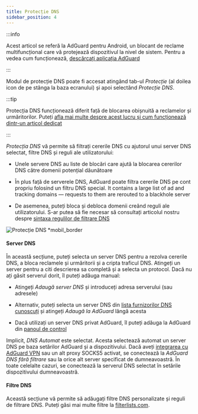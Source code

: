 ```yaml
---
title: Protecție DNS
sidebar_position: 4
---
```


:::info

Acest articol se referă la AdGuard pentru Android, un blocant de reclame multifuncțional care vă protejează dispozitivul la nivel de sistem. Pentru a vedea cum funcționează, [descărcați aplicația AdGuard](https://agrd.io/download-kb-adblock)

:::

Modul de protecție DNS poate fi accesat atingând tab-ul _Protecție_ (al doilea icon de pe stânga la baza ecranului) și apoi selectând _Protecție DNS_.

:::tip

Protecția DNS funcționează diferit față de blocarea obișnuită a reclamelor și urmăritorilor. Puteți [afla mai multe despre acest lucru și cum funcționează dintr-un articol dedicat](https://adguard-dns.io/kb/general/dns-filtering/#how-does-dns-filtering-work)

:::

_Protecția DNS_ vă permite să filtrați cererile DNS cu ajutorul unui server DNS selectat, filtre DNS și reguli ale utilizatorului:

- Unele servere DNS au liste de blocări care ajută la blocarea cererilor DNS către domenii potențial dăunătoare

- În plus față de serverele DNS, AdGuard poate filtra cererile DNS pe cont propriu folosind un filtru DNS special. It contains a large list of ad and tracking domains — requests to them are rerouted to a blackhole server

- De asemenea, puteți bloca și debloca domenii creând reguli ale utilizatorului. S-ar putea să fie necesar să consultați articolul nostru despre [sintaxa regulilor de filtrare DNS](https://adguard-dns.io/kb/general/dns-filtering-syntax/)

![Protecție DNS \*mobil\_border](https://cdn.adtidy.org/blog/new/u8qtxdns_protection.png)

#### Server DNS

În această secțiune, puteți selecta un server DNS pentru a rezolva cererile DNS, a bloca reclamele și urmăritorii și a cripta traficul DNS. Atingeți un server pentru a citi descrierea sa completă și a selecta un protocol. Dacă nu ați găsit serverul dorit, îl puteți adăuga manual:

- Atingeți _Adaugă server DNS_ și introduceți adresa serverului (sau adresele)

- Alternativ, puteți selecta un server DNS din [lista furnizorilor DNS cunoscuți](https://adguard-dns.io/kb/general/dns-providers/) și atingeți _Adaugă la AdGuard_ lângă acesta

- Dacă utilizați un server DNS privat AdGuard, îl puteți adăuga la AdGuard din [panoul de control](https://adguard-dns.io/dashboard/)

Implicit, _DNS Automat_ este selectat. Acesta selectează automat un server DNS pe baza setărilor AdGuard și a dispozitivului. Dacă aveți [integrarea cu AdGuard VPN](/adguard-for-android/features/integration-with-vpn) sau un alt proxy SOCKS5 activat, se conectează la _AdGuard DNS fără filtrare_ sau la orice alt server specificat de dumneavoastră. În toate celelalte cazuri, se conectează la serverul DNS selectat în setările dispozitivului dumneavoastră.

#### Filtre DNS

Această secțiune vă permite să adăugați filtre DNS personalizate și reguli de filtrare DNS. Puteți găsi mai multe filtre la [filterlists.com](https://filterlists.com/).

